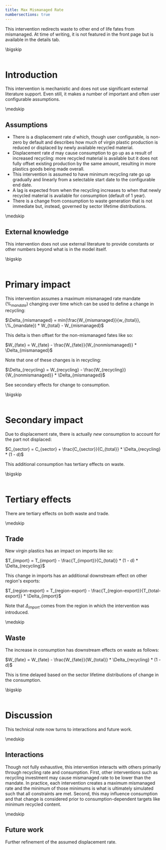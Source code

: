 ```yaml
---
title: Max Mismanaged Rate
numbersections: true
---
```

This intervention redirects waste to other end of life fates from mismanaged. At time of writing, it is not featured in the front page but is available in the details tab.

\bigskip
<br>
<br>

# Introduction
This intervention is mechanistic and does not use significant external literature support. Even still, it makes a number of important and often user configurable assumptions.

\medskip
<br>

## Assumptions

- There is a displacement rate $d$ which, though user configurable, is non-zero by default and describes how much of virgin plastic production is reduced or displaced by newly available recycled material.
- Displacement rate $d$ may cause consumption to go up as a result of increased recycling: more recycled material is available but it does not fully offset existing production by the same amount, resulting in more plastics goods being made overall.
- This intervention is assumed to have minimum recycling rate go up gradually and linearly from a selectable start date to the configurable end date.
- A lag is expected from when the recycling increases to when that newly recycled material is available for consumption (default of 1 year).
- There is a change from consumption to waste generation that is not immediate but, instead, governed by sector lifetime distributions.

\medskip
<br>

## External knowledge
This intervention does not use external literature to provide constants or other numbers beyond what is in the model itself.

\bigskip
<br>
<br>

# Primary impact
This intervention assumes a maximum mismanaged rate mandate ($\%_{mandate}$) changing over time which can be used to define a change in recycling:

$\Delta_{mismanaged} = min(\frac{W_{mismanaged}}{w_{total}}, \%_{mandate}) * W_{total} - W_{mismanaged}$

This delta is then offset for the non-mismanaged fates like so:

$W_{fate} = W_{fate} - \frac{W_{fate}}{W_{nonmismanaged}} * \Delta_{mismanaged}$

Note that one of these changes is in recycling:

$\Delta_{recycling} = W_{recycling} - \frac{W_{recycling}}{W_{nonmismanaged}} * \Delta_{mismanaged}$

See secondary effects for change to consumption.

\bigskip
<br>
<br>

# Secondary impact
Due to displacement rate, there is actually _new_ consumption to account for the part not displaced:

$C_{sector} = C_{sector} + \frac{C_{sector}}{C_{total}} * \Delta_{recycling} * (1 - d)$

This additional consumption has tertiary effects on waste.

\bigskip
<br>
<br>

# Tertiary effects
There are tertiary effects on both waste and trade.

\medskip
<br>

## Trade
New virgin plastics has an impact on imports like so:

$T_{import} = T_{import} - \frac{T_{import}}{C_{total}} * (1 - d) * \Delta_{recycling}$

This change in imports has an additional downstream effect on other region's exports:

$T_{region-export} = T_{region-export} - \frac{T_{region-export}}{T_{total-export}} * \Delta_{import}$

Note that $\Delta_{import}$ comes from the region in which the intervention was introduced.

\medskip
<br>

## Waste
The increase in consumption has downstream effects on waste as follows:

$W_{fate} = W_{fate} - \frac{W_{fate}}{W_{total}} * \Delta_{recycling} * (1 - d)$

This is time delayed based on the sector lifetime distributions of change in the consumption.

\bigskip
<br>
<br>

# Discussion
This technical note now turns to interactions and future work.

\medskip
<br>

## Interactions
Though not fully exhaustive, this intervention interacts with others primarily through recycling rate and consumption. First, other interventions such as recycling investment may cause mismanaged rate to be lower than the mandate. In practice, each intervention creates a maximum mismanaged rate and the minimum of those minimums is what is ultimately simulated such that all constraints are met. Second, this may influence consumption and that change is considered prior to consumption-dependent targets like minimum recycled content.

\medskip
<br>

## Future work
Further refinement of the assumed displacement rate.